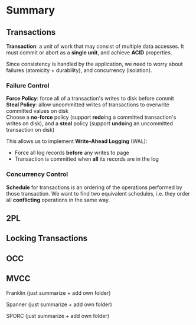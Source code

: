 # Summary 

## Transactions
**Transaction**: a unit of work that may consist of multiple data accesses. It must commit or abort as a **single unit**, and achieve **ACID** properties.

Since consistency is handled by the application, we need to worry about failures (atomicity + durability), and concurrency (isolation).

### Failure Control
**Force Policy**: force all of a transaction's writes to disk before commit  
**Steal Policy**: allow uncommitted writes of transactions to overwrite committed values on disk  
Choose a **no-force** policy (support **redo**ing a committed transaction's writes on disk), and a **steal** policy (support **undo**ing an uncommitted transaction on disk)  

This allows us to implement **Write-Ahead Logging** (WAL):  
* Force all log records **before** any writes to page   
* Transaction is committed when **all** its records are in the log

### Concurrency Control
**Schedule** for transactions is an ordering of the operations performed by those transaction. We want to find two equivalent schedules, i.e. they order all **conflicting** operations in the same way.

## 2PL

## Locking Transactions

## OCC

## MVCC

Franklin (just summarize + add own folder)

Spanner (just summarize + add own folder)

SPORC (just summarize + add own folder)
